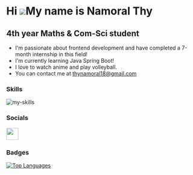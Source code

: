 Hi ![](https://user-images.githubusercontent.com/18350557/176309783-0785949b-9127-417c-8b55-ab5a4333674e.gif)My name is Namoral Thy
===================================================================================================================================

4th year Maths & Com-Sci student
--------------------------------

* I'm passionate about frontend development and have completed a 7-month internship in this field!
* I'm currently learning Java Spring Boot!
* I love to watch anime and play volleyball.
* You can contact me at [thynamoral18@gmail.com](mailto:thynamoral18@gmail.com)

### Skills


<p align="left">
<img src="https://skillicons.dev/icons?i=html,css,js,ts,tailwind,sass,materialui,react,next,nodejs,java,express,mysql,postgres,mongo,linux,postman,git" alt="my-skills" />
</p>


### Socials

<p align="left"> <a href="https://www.linkedin.com/in/thynamoral" target="_blank" rel="noreferrer"> <picture> <source media="(prefers-color-scheme: dark)" srcset="https://raw.githubusercontent.com/danielcranney/readme-generator/main/public/icons/socials/linkedin-dark.svg" /> <source media="(prefers-color-scheme: light)" srcset="https://raw.githubusercontent.com/danielcranney/readme-generator/main/public/icons/socials/linkedin.svg" /> <img src="https://raw.githubusercontent.com/danielcranney/readme-generator/main/public/icons/socials/linkedin.svg" width="32" height="32" /> </picture> </a></p>

### Badges

<a href="https://github.com/thynamoral" align="left"><img src="https://github-readme-stats.vercel.app/api/top-langs/?username=thynamoral&langs_count=10&title_color=0891b2&text_color=ffffff&icon_color=0891b2&bg_color=1c1917&hide_border=true&locale=en&custom_title=Top%20%Languages" alt="Top Languages" /></a>
